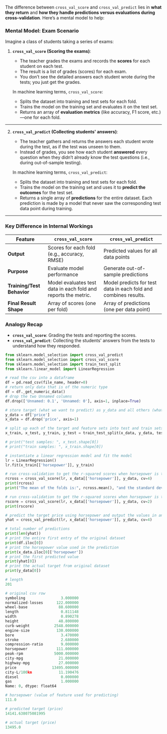 The difference between `cross_val_score` and `cross_val_predict` lies in **what they return** and **how they handle predictions versus evaluations during cross-validation**. Here’s a mental model to help:

### Mental Model: Exam Scenario

Imagine a class of students taking a series of exams:

1. **`cross_val_score` (Scoring the exams)**:
   - The teacher grades the exams and records the **scores** for each student on each test.
   - The result is a list of grades (scores) for each exam.
   - You don’t see the detailed answers each student wrote during the tests; you just get the grades.

   In machine learning terms, `cross_val_score`:
   - Splits the dataset into training and test sets for each fold.
   - Trains the model on the training set and evaluates it on the test set.
   - Returns an array of **evaluation metrics** (like accuracy, F1 score, etc.)—one for each fold.

---

2. **`cross_val_predict` (Collecting students' answers)**:
   - The teacher gathers and returns the answers each student wrote during the test, as if the test was unseen to them.
   - Instead of grades, you see how each student **answered** every question when they didn’t already know the test questions (i.e., during out-of-sample testing).

   In machine learning terms, `cross_val_predict`:
   - Splits the dataset into training and test sets for each fold.
   - Trains the model on the training set and uses it to **predict the outcomes** for the test set.
   - Returns a single array of **predictions** for the entire dataset. Each prediction is made by a model that never saw the corresponding test data point during training.

---

### Key Difference in Internal Workings

| Feature                  | `cross_val_score`                             | `cross_val_predict`                          |
|--------------------------|-----------------------------------------------|---------------------------------------------|
| **Output**               | Scores for each fold (e.g., accuracy, RMSE)   | Predicted values for all data points        |
| **Purpose**              | Evaluate model performance                   | Generate out-of-sample predictions          |
| **Training/Test Behavior** | Model evaluates test data in each fold and reports the metric. | Model predicts for test data in each fold and combines results. |
| **Final Result Shape**   | Array of scores (one per fold)                | Array of predictions (one per data point)   |

### Analogy Recap
- **`cross_val_score`**: Grading the tests and reporting the scores.
- **`cross_val_predict`**: Collecting the students' answers from the tests to understand how they responded.


```python
from sklearn.model_selection import cross_val_predict
from sklearn.model_selection import cross_val_score
from sklearn.model_selection import train_test_split
from sklearn.linear_model import LinearRegression

# read the csv into a dataframe
df = pd.read_csv(file_name, header=0)
# return only data that is of the numeric type
df = df._get_numeric_data()
# drop the two Unnamed columns
df.drop(['Unnamed: 0.1', 'Unnamed: 0'], axis=1, inplace=True)

# store target (what we want to predict) as y_data and all others (what we can use to predict) as x_data
y_data = df['price']
x_data = df.drop('price', axis=1)

# split up each of the target and feature sets into test and train sets using 40% for test set and no shuffling (random_state) prior to splitting
x_train, x_test, y_train, y_test = train_test_split(x_data, y_data, test_size=0.4, random_state=0)

# print("test samples: ", x_test.shape[0])
# print("train samples: ", x_train.shape[0])

# instantiate a linear regression model and fit the model
lr = LinearRegression()
lr.fit(x_train[['horsepower']], y_train)

# run cross-validation to get the r-squared scores when horsepower is the feature used to predict the target price using 4 folds
rcross = cross_val_score(lr, x_data[['horsepower']], y_data, cv=4)
print(rcross)
print("The mean of the folds is:", rcross.mean(), "and the standard deviation is:", rcross.std())

# run cross-validation to get the r-squared scores when horsepower is the feature used to predict the target price using 2 folds
rscore = cross_val_score(lr, x_data[['horsepower']], y_data, cv=2)
print(rscore)

# predict the target price using horsepower and output the values in an array stored in yhat
yhat = cross_val_predict(lr, x_data[['horsepower']], y_data, cv=4)

# total number of predictions
print(len(yhat))
# print the entire first entry of the original dataset
print(df.iloc[0])
# print the horsepower value used in the prediction
print(x_data.iloc[0]['horsepower'])
# print the first predicted value
print(yhat[0])
# print the actual target from original dataset
print(y_data[0])
```

```python
# length
201

# original csv row
symboling                3.000000
normalized-losses      122.000000
wheel-base              88.600000
length                   0.811148
width                    0.890278
height                  48.800000
curb-weight           2548.000000
engine-size            130.000000
bore                     3.470000
stroke                   2.680000
compression-ratio        9.000000
horsepower             111.000000
peak-rpm              5000.000000
city-mpg                21.000000
highway-mpg             27.000000
price                13495.000000
city-L/100km            11.190476
diesel                   0.000000
gas                      1.000000
Name: 0, dtype: float64

# horsepower (value of feature used for predicting)
111.0

# predicted target (price)
14141.638075081995

# actual target (price)
13495.0
```


